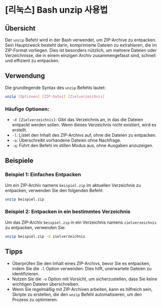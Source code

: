 # [리눅스] Bash unzip 사용법

## Übersicht
Der `unzip` Befehl wird in der Bash verwendet, um ZIP-Archive zu entpacken. Sein Hauptzweck besteht darin, komprimierte Dateien zu extrahieren, die im ZIP-Format vorliegen. Dies ist besonders nützlich, um mehrere Dateien oder Verzeichnisse, die in einem einzigen Archiv zusammengefasst sind, schnell und effizient zu entpacken.

## Verwendung
Die grundlegende Syntax des `unzip` Befehls lautet:

```bash
unzip [Optionen] [ZIP-Datei] [Zielverzeichnis]
```

### Häufige Optionen:
- `-d [Zielverzeichnis]`: Gibt das Verzeichnis an, in das die Dateien entpackt werden sollen. Wenn dieses Verzeichnis nicht existiert, wird es erstellt.
- `-l`: Listet den Inhalt des ZIP-Archivs auf, ohne die Dateien zu entpacken.
- `-o`: Überschreibt vorhandene Dateien ohne Nachfrage.
- `-q`: Führt den Befehl im stillen Modus aus, ohne Ausgaben anzuzeigen.

## Beispiele
### Beispiel 1: Einfaches Entpacken
Um ein ZIP-Archiv namens `beispiel.zip` im aktuellen Verzeichnis zu entpacken, verwenden Sie den folgenden Befehl:

```bash
unzip beispiel.zip
```

### Beispiel 2: Entpacken in ein bestimmtes Verzeichnis
Um das ZIP-Archiv `beispiel.zip` in ein Verzeichnis namens `zielverzeichnis` zu entpacken, verwenden Sie:

```bash
unzip beispiel.zip -d zielverzeichnis
```

## Tipps
- Überprüfen Sie den Inhalt eines ZIP-Archivs, bevor Sie es entpacken, indem Sie die `-l` Option verwenden. Dies hilft, unerwartete Dateien zu identifizieren.
- Nutzen Sie die `-o` Option mit Vorsicht, um sicherzustellen, dass Sie keine wichtigen Dateien überschreiben.
- Wenn Sie regelmäßig mit ZIP-Archiven arbeiten, kann es hilfreich sein, Skripte zu erstellen, die den `unzip` Befehl automatisieren, um den Prozess zu optimieren.
